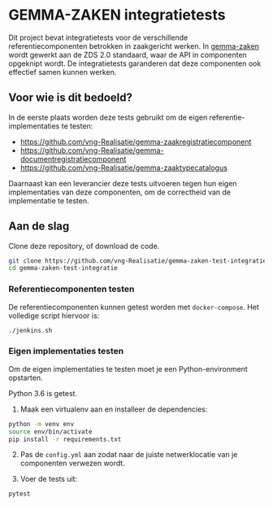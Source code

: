 # GEMMA-ZAKEN integratietests

Dit project bevat integratietests voor de verschillende referentiecomponenten
betrokken in zaakgericht werken. In
[gemma-zaken](https://github.com/vng-Realisatie/gemma-zaken) wordt gewerkt aan
de ZDS 2.0 standaard, waar de API in componenten opgeknipt wordt. De
integratietests garanderen dat deze componenten ook effectief samen kunnen
werken.

## Voor wie is dit bedoeld?

In de eerste plaats worden deze tests gebruikt om de eigen referentie-implementaties
te testen:

* https://github.com/vng-Realisatie/gemma-zaakregistratiecomponent
* https://github.com/vng-Realisatie/gemma-documentregistratiecomponent
* https://github.com/vng-Realisatie/gemma-zaaktypecatalogus

Daarnaast kan een leverancier deze tests uitvoeren tegen hun eigen
implementaties van deze componenten, om de correctheid van de implementatie
te testen.

## Aan de slag

Clone deze repository, of download de code.

```bash
git clone https://github.com/vng-Realisatie/gemma-zaken-test-integratie.git
cd gemma-zaken-test-integratie
```

### Referentiecomponenten testen

De referentiecomponenten kunnen getest worden met `docker-compose`. Het volledige
script hiervoor is:

```bash
./jenkins.sh
```

### Eigen implementaties testen

Om de eigen implementaties te testen moet je een Python-environment opstarten.

Python 3.6 is getest.

1. Maak een virtualenv aan en installeer de dependencies:

```bash
python -m venv env
source env/bin/activate
pip install -r requirements.txt
```

2. Pas de `config.yml` aan zodat naar de juiste netwerklocatie van je
   componenten verwezen wordt.

3. Voer de tests uit:

```bash
pytest
```
